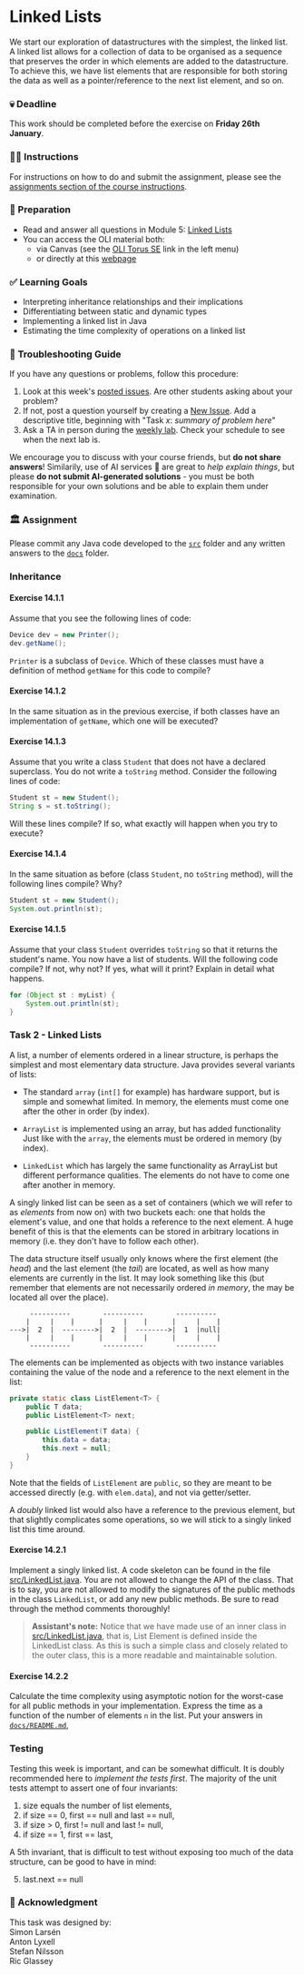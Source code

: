 # Linked Lists
We start our exploration of datastructures with the simplest, the linked list. A linked list allows for a collection of data to be organised as a sequence that preserves the order in which elements are added to the datastructure. To achieve this, we have list elements that are responsible for both storing the data as well as a pointer/reference to the next list element, and so on.

### 💀 Deadline
This work should be completed before the exercise on **Friday 26th January**.

### 👩‍🏫 Instructions
For instructions on how to do and submit the assignment, please see the
[assignments section of the course instructions](https://gits-15.sys.kth.se/inda-23/course-instructions#assignments).

### 📝 Preparation
- Read and answer all questions in Module 5: [Linked Lists](https://qbl.sys.kth.se/sections/dd1338_ht23_algoritmer_och_dat/container/linked_lists)
- You can access the OLI material both:
  - via Canvas (see the [OLI Torus SE](https://canvas.kth.se/courses/42831/external_tools/4248) link in the left menu)
  - or directly at this [webpage](https://qbl.sys.kth.se/sections/dd1338_ht23_algoritmer_och_dat/container/linked_lists)

### ✅ Learning Goals
* Interpreting inheritance relationships and their implications
* Differentiating between static and dynamic types
* Implementing a linked list in Java
* Estimating the time complexity of operations on a linked list

### 🚨 Troubleshooting Guide
If you have any questions or problems, follow this procedure: <br/>

1. Look at this week's [posted issues](https://gits-15.sys.kth.se/inda-23/help/issues). Are other students asking about your problem?
2. If not, post a question yourself by creating a [New Issue](https://gits-15.sys.kth.se/inda-23/help/issues/new). Add a descriptive title, beginning with "Task *x*: *summary of problem here*"
3. Ask a TA in person during the [weekly lab](https://queue.csc.kth.se/Queue/INDA). Check your schedule to see when the next lab is.

We encourage you to discuss with your course friends, but **do not share answers**! Similarily, use of AI services  🤖 are great to *help explain things*, but please **do not submit AI-generated solutions** - you must be both responsible for your own solutions and be able to explain them under examination.

### 🏛 Assignment
Please commit any Java code developed to the [`src`](src) folder and any
written answers to the [`docs`](docs) folder.

### Inheritance

#### Exercise 14.1.1
Assume that you see the following lines of code:

```java
Device dev = new Printer();
dev.getName();
```

`Printer` is a subclass of `Device`. Which of these classes must have a
definition of method `getName` for this code to compile?

#### Exercise 14.1.2
In the same situation as in the previous exercise, if both classes have an
implementation of `getName`, which one will be executed?

#### Exercise 14.1.3
Assume that you write a class `Student` that does not have a declared
superclass. You do not write a `toString` method. Consider the following lines
of code:

```java
Student st = new Student();
String s = st.toString();
```

Will these lines compile? If so, what exactly will happen when you try to
execute?

#### Exercise 14.1.4
In the same situation as before (class `Student`, no `toString` method), will
the following lines compile? Why?

```java
Student st = new Student();
System.out.println(st);
```

#### Exercise 14.1.5
Assume that your class `Student` overrides `toString` so that it returns the
student's name. You now have a list of students. Will the following code
compile? If not, why not? If yes, what will it print? Explain in detail what
happens.

```java
for (Object st : myList) {
    System.out.println(st);
}
```

### Task 2 - Linked Lists
A list, a number of elements ordered in a linear structure, is perhaps the
simplest and most elementary data structure. Java provides several variants of
lists:

* The standard `array` (`int[]` for example) has hardware support, but is
  simple and somewhat limited. In memory, the elements must come one after
  the other in order (by index).

* `ArrayList` is implemented using an array, but has added functionality Just
  like with the `array`, the elements must be ordered in memory (by index).

* `LinkedList` which has largely the same functionality as ArrayList but
  different performance qualities. The elements do not have to come one after
  another in memory.

A singly linked list can be seen as a set of containers (which we will refer to
as _elements_ from now on) with two buckets each:
one that holds the element's value, and one that holds a reference to the
next element. A huge benefit of this is that the elements can be stored in
arbitrary locations in memory (i.e. they don't have to follow each other).

The data structure itself usually only knows where the first element (the
_head_) and the last element (the _tail_) are located, as well as how many
elements are currently in the list. It may look something like this (but
remember that elements are not necessarily ordered _in memory_, the may be
located all over the place).


```
     ----------        ----------        ----------
    |     |    |      |     |    |      |     |    |
--->|  2  |  -------->|  2  |  -------->|  1  |null|
    |     |    |      |     |    |      |     |    |
     ----------        ----------        ----------
```

The elements can be implemented as objects with two instance variables
containing the value of the node and a reference to the next element in the
list:

```java
private static class ListElement<T> {
    public T data;
    public ListElement<T> next;

    public ListElement(T data) {
        this.data = data;
        this.next = null;
    }
}
```

Note that the fields of `ListElement` are `public`, so they are meant to be
accessed directly (e.g. with `elem.data`), and not via getter/setter.

A _doubly_ linked list would also have a reference to the previous element, but
that slightly complicates some operations, so we will stick to a singly linked
list this time around.

#### Exercise 14.2.1
Implement a singly linked list. A code skeleton can be found in the file 
[src/LinkedList.java](src/LinkedList.java). You are not allowed to change the
API of the class. That is to say, you are not allowed to modify the
signatures of the public methods in the class `LinkedList`, or add any new
public methods.  Be sure to read through the method comments thoroughly!

> **Assistant's note:** Notice that we have made use of an inner class in [src/LinkedList.java](src/LinkedList.java), that is, List Element is defined inside the LinkedList class. As this is such a simple class and closely related to the outer class, this is a more readable and maintainable solution.

#### Exercise 14.2.2
Calculate the time complexity using asymptotic notion for the worst-case for all public methods in your
implementation. Express the time as a function of the number of elements `n`
in the list. Put your answers in [`docs/README.md`](docs/README.md),

### Testing
Testing this week is important, and can be somewhat difficult. It is doubly
recommended here to _implement the tests first_. The majority of the unit tests
attempt to assert one of four invariants:

1. size equals the number of list elements,
2. if size == 0, first == null and last == null,
3. if size > 0, first != null and last != null,
4. if size == 1, first == last,

A 5th invariant, that is difficult to test without exposing too much of the
data structure, can be good to have in mind:

5. last.next == null

### 🙏 Acknowledgment
This task was designed by:               <br>
Simon Larsén                             <br>
Anton Lyxell                             <br>
Stefan Nilsson                           <br>
Ric Glassey                              <br>